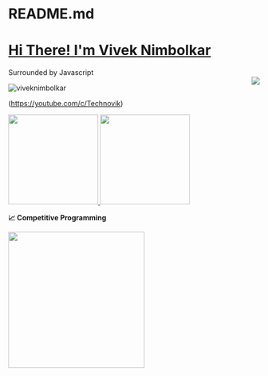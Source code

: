 # README.md
# <a href="https://www.linkedin.com/in/viveknimbolkar/"> Hi There! I'm Vivek Nimbolkar</a> 

Surrounded by Javascript <br/><img align="right" src="https://github.com/rajput2107/rajput2107/blob/master/Assets/Developer.gif"/>

<p align="left"> <img src="https://komarev.com/ghpvc/?username=viveknimbolkar&label=Profile%20views&color=0e75b6&style=flat" alt="viveknimbolkar" /> </p>

(https://youtube.com/c/Technovik)

<a href="https://github.com/viveknimbolkar">
  <img height="180em" src="https://github-readme-stats.vercel.app/api?username=viveknimbolkar&theme=tokyonight&show_icons=true" />
  <img height="180em" src="https://github-readme-stats.vercel.app/api/top-langs/?username=viveknimbolkar&theme=buefy&layout=compact" />
</a>

 <b>&#128200; Competitive Programming</b>
<p float="left">
<img height="273em" src="https://leetcard.jacoblin.cool/viveknimbolkar?theme=light&font=Karma&ext=contest" />
</p>

